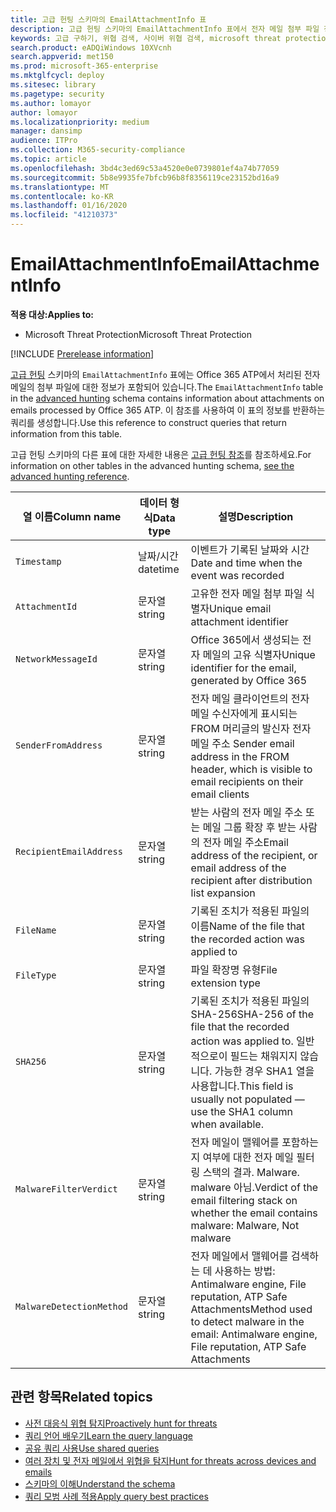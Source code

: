 ```yaml
---
title: 고급 헌팅 스키마의 EmailAttachmentInfo 표
description: 고급 헌팅 스키마의 EmailAttachmentInfo 표에서 전자 메일 첨부 파일 정보에 대해 알아봅니다.
keywords: 고급 구하기, 위협 검색, 사이버 위협 검색, microsoft threat protection, microsoft 365, mtp, m365, 검색, 쿼리, 원격 분석, 스키마 참조, kusto, table, description, EmailAttachmentInfo, network message id, 발신자, 받는 사람, 첨부 파일 id, 첨부 파일 이름, 맬웨어 결과
search.product: eADQiWindows 10XVcnh
search.appverid: met150
ms.prod: microsoft-365-enterprise
ms.mktglfcycl: deploy
ms.sitesec: library
ms.pagetype: security
ms.author: lomayor
author: lomayor
ms.localizationpriority: medium
manager: dansimp
audience: ITPro
ms.collection: M365-security-compliance
ms.topic: article
ms.openlocfilehash: 3bd4c3ed69c53a4520e0e0739801ef4a74b77059
ms.sourcegitcommit: 5b8e9935fe7bfcb96b8f8356119ce23152bd16a9
ms.translationtype: MT
ms.contentlocale: ko-KR
ms.lasthandoff: 01/16/2020
ms.locfileid: "41210373"
---
```

# <a name="emailattachmentinfo"></a><span data-ttu-id="e493d-104">EmailAttachmentInfo</span><span class="sxs-lookup"><span data-stu-id="e493d-104">EmailAttachmentInfo</span></span>

<span data-ttu-id="e493d-105">**적용 대상:**</span><span class="sxs-lookup"><span data-stu-id="e493d-105">**Applies to:**</span></span>
- <span data-ttu-id="e493d-106">Microsoft Threat Protection</span><span class="sxs-lookup"><span data-stu-id="e493d-106">Microsoft Threat Protection</span></span>

[!INCLUDE [Prerelease information](../includes/prerelease.md)]

<span data-ttu-id="e493d-107">[고급 헌팅](advanced-hunting-overview.md) 스키마의 `EmailAttachmentInfo` 표에는 Office 365 ATP에서 처리된 전자 메일의 첨부 파일에 대한 정보가 포함되어 있습니다.</span><span class="sxs-lookup"><span data-stu-id="e493d-107">The `EmailAttachmentInfo` table in the [advanced hunting](advanced-hunting-overview.md) schema contains information about attachments on emails processed by Office 365 ATP.</span></span> <span data-ttu-id="e493d-108">이 참조를 사용하여 이 표의 정보를 반환하는 쿼리를 생성합니다.</span><span class="sxs-lookup"><span data-stu-id="e493d-108">Use this reference to construct queries that return information from this table.</span></span>

<span data-ttu-id="e493d-109">고급 헌팅 스키마의 다른 표에 대한 자세한 내용은 [고급 헌팅 참조](advanced-hunting-schema-tables.md)를 참조하세요.</span><span class="sxs-lookup"><span data-stu-id="e493d-109">For information on other tables in the advanced hunting schema, [see the advanced hunting reference](advanced-hunting-schema-tables.md).</span></span>

| <span data-ttu-id="e493d-110">열 이름</span><span class="sxs-lookup"><span data-stu-id="e493d-110">Column name</span></span> | <span data-ttu-id="e493d-111">데이터 형식</span><span class="sxs-lookup"><span data-stu-id="e493d-111">Data type</span></span> | <span data-ttu-id="e493d-112">설명</span><span class="sxs-lookup"><span data-stu-id="e493d-112">Description</span></span> |
|-------------|-----------|-------------|
| `Timestamp` | <span data-ttu-id="e493d-113">날짜/시간</span><span class="sxs-lookup"><span data-stu-id="e493d-113">datetime</span></span> | <span data-ttu-id="e493d-114">이벤트가 기록된 날짜와 시간</span><span class="sxs-lookup"><span data-stu-id="e493d-114">Date and time when the event was recorded</span></span> |
| `AttachmentId` | <span data-ttu-id="e493d-115">문자열</span><span class="sxs-lookup"><span data-stu-id="e493d-115">string</span></span> | <span data-ttu-id="e493d-116">고유한 전자 메일 첨부 파일 식별자</span><span class="sxs-lookup"><span data-stu-id="e493d-116">Unique email attachment identifier</span></span> |
| `NetworkMessageId` | <span data-ttu-id="e493d-117">문자열</span><span class="sxs-lookup"><span data-stu-id="e493d-117">string</span></span> | <span data-ttu-id="e493d-118">Office 365에서 생성되는 전자 메일의 고유 식별자</span><span class="sxs-lookup"><span data-stu-id="e493d-118">Unique identifier for the email, generated by Office 365</span></span> |
| `SenderFromAddress` | <span data-ttu-id="e493d-119">문자열</span><span class="sxs-lookup"><span data-stu-id="e493d-119">string</span></span> | <span data-ttu-id="e493d-120">전자 메일 클라이언트의 전자 메일 수신자에게 표시되는 FROM 머리글의 발신자 전자 메일 주소 </span><span class="sxs-lookup"><span data-stu-id="e493d-120">Sender email address in the FROM header, which is visible to email recipients on their email clients</span></span> |
| `RecipientEmailAddress` | <span data-ttu-id="e493d-121">문자열</span><span class="sxs-lookup"><span data-stu-id="e493d-121">string</span></span> | <span data-ttu-id="e493d-122">받는 사람의 전자 메일 주소 또는 메일 그룹 확장 후 받는 사람의 전자 메일 주소</span><span class="sxs-lookup"><span data-stu-id="e493d-122">Email address of the recipient, or email address of the recipient after distribution list expansion</span></span> |
| `FileName` | <span data-ttu-id="e493d-123">문자열</span><span class="sxs-lookup"><span data-stu-id="e493d-123">string</span></span> | <span data-ttu-id="e493d-124">기록된 조치가 적용된 파일의 이름</span><span class="sxs-lookup"><span data-stu-id="e493d-124">Name of the file that the recorded action was applied to</span></span> |
| `FileType` | <span data-ttu-id="e493d-125">문자열</span><span class="sxs-lookup"><span data-stu-id="e493d-125">string</span></span> | <span data-ttu-id="e493d-126">파일 확장명 유형</span><span class="sxs-lookup"><span data-stu-id="e493d-126">File extension type</span></span> |
| `SHA256` | <span data-ttu-id="e493d-127">문자열</span><span class="sxs-lookup"><span data-stu-id="e493d-127">string</span></span> | <span data-ttu-id="e493d-128">기록된 조치가 적용된 파일의 SHA-256</span><span class="sxs-lookup"><span data-stu-id="e493d-128">SHA-256 of the file that the recorded action was applied to.</span></span> <span data-ttu-id="e493d-129">일반적으로이 필드는 채워지지 않습니다. 가능한 경우 SHA1 열을 사용합니다.</span><span class="sxs-lookup"><span data-stu-id="e493d-129">This field is usually not populated — use the SHA1 column when available.</span></span> |
| `MalwareFilterVerdict` | <span data-ttu-id="e493d-130">문자열</span><span class="sxs-lookup"><span data-stu-id="e493d-130">string</span></span> | <span data-ttu-id="e493d-131">전자 메일이 맬웨어를 포함하는지 여부에 대한 전자 메일 필터링 스택의 결과. Malware. malware 아님.</span><span class="sxs-lookup"><span data-stu-id="e493d-131">Verdict of the email filtering stack on whether the email contains malware: Malware, Not malware</span></span> |
| `MalwareDetectionMethod` | <span data-ttu-id="e493d-132">문자열</span><span class="sxs-lookup"><span data-stu-id="e493d-132">string</span></span> | <span data-ttu-id="e493d-133">전자 메일에서 맬웨어를 검색하는 데 사용하는 방법: Antimalware engine, File reputation, ATP Safe Attachments</span><span class="sxs-lookup"><span data-stu-id="e493d-133">Method used to detect malware in the email: Antimalware engine, File reputation, ATP Safe Attachments</span></span> |

## <a name="related-topics"></a><span data-ttu-id="e493d-134">관련 항목</span><span class="sxs-lookup"><span data-stu-id="e493d-134">Related topics</span></span>
- [<span data-ttu-id="e493d-135">사전 대응식 위협 탐지</span><span class="sxs-lookup"><span data-stu-id="e493d-135">Proactively hunt for threats</span></span>](advanced-hunting-overview.md)
- [<span data-ttu-id="e493d-136">쿼리 언어 배우기</span><span class="sxs-lookup"><span data-stu-id="e493d-136">Learn the query language</span></span>](advanced-hunting-query-language.md)
- [<span data-ttu-id="e493d-137">공유 쿼리 사용</span><span class="sxs-lookup"><span data-stu-id="e493d-137">Use shared queries</span></span>](advanced-hunting-shared-queries.md)
- [<span data-ttu-id="e493d-138">여러 장치 및 전자 메일에서 위협을 탐지</span><span class="sxs-lookup"><span data-stu-id="e493d-138">Hunt for threats across devices and emails</span></span>](advanced-hunting-query-emails-devices.md)
- [<span data-ttu-id="e493d-139">스키마의 이해</span><span class="sxs-lookup"><span data-stu-id="e493d-139">Understand the schema</span></span>](advanced-hunting-schema-tables.md)
- [<span data-ttu-id="e493d-140">쿼리 모범 사례 적용</span><span class="sxs-lookup"><span data-stu-id="e493d-140">Apply query best practices</span></span>](advanced-hunting-best-practices.md)